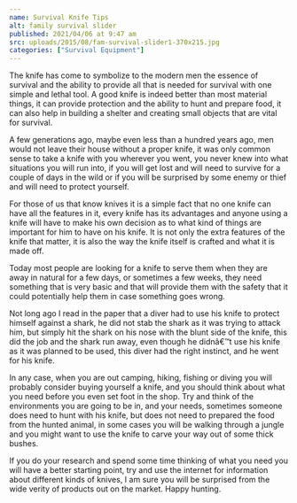 ```yaml
---
name: Survival Knife Tips
alt: family survival slider
published: 2021/04/06 at 9:47 am
src: uploads/2015/08/fam-survival-slider1-370x215.jpg
categories: ["Survival Equipment"]
---
```

The knife has come to symbolize to the modern men the essence of survival and the ability to provide all that is needed for survival with one simple and lethal tool. A good knife is indeed better than most material things, it can provide protection and the ability to hunt and prepare food, it can also help in building a shelter and creating small objects that are vital for survival.

A few generations ago, maybe even less than a hundred years ago, men would not leave their house without a proper knife, it was only common sense to take a knife with you wherever you went, you never knew into what situations you will run into, if you will get lost and will need to survive for a couple of days in the wild or if you will be surprised by some enemy or thief and will need to protect yourself.

For those of us that know knives it is a simple fact that no one knife can have all the features in it, every knife has its advantages and anyone using a knife will have to make his own decision as to what kind of things are important for him to have on his knife. It is not only the extra features of the knife that matter, it is also the way the knife itself is crafted and what it is made off.

Today most people are looking for a knife to serve them when they are away in natural for a few days, or sometimes a few weeks, they need something that is very basic and that will provide them with the safety that it could potentially help them in case something goes wrong.

Not long ago I read in the paper that a diver had to use his knife to protect himself against a shark, he did not stab the shark as it was trying to attack him, but simply hit the shark on his nose with the blunt side of the knife, this did the job and the shark run away, even though he didnâ€™t use his knife as it was planned to be used, this diver had the right instinct, and he went for his knife.

In any case, when you are out camping, hiking, fishing or diving you will probably consider buying yourself a knife, and you should think about what you need before you even set foot in the shop. Try and think of the environments you are going to be in, and your needs, sometimes someone does need to hunt with his knife, but does not need to prepared the food from the hunted animal, in some cases you will be walking through a jungle and you might want to use the knife to carve your way out of some thick bushes.

If you do your research and spend some time thinking of what you need you will have a better starting point, try and use the internet for information about different kinds of knives, I am sure you will be surprised from the wide verity of products out on the market. Happy hunting.